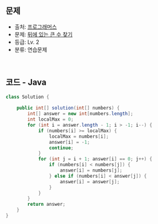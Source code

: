 ## 문제

- 출처: [프로그래머스](https://school.programmers.co.kr/)
- 문제: [뒤에 있는 큰 수 찾기](https://school.programmers.co.kr/learn/courses/30/lessons/154539)
- 등급: Lv. 2
- 분류: 연습문제

<br>

## 코드 - Java

```java
class Solution {
    
    public int[] solution(int[] numbers) {
        int[] answer = new int[numbers.length];
        int localMax = 0;
        for (int i = answer.length - 1; i > -1; i--) {
            if (numbers[i] >= localMax) {
                localMax = numbers[i];
                answer[i] = -1;
                continue;
            }
            for (int j = i + 1; answer[i] == 0; j++) {
                if (numbers[i] < numbers[j]) {
                    answer[i] = numbers[j];
                } else if (numbers[i] < answer[j]) {
                    answer[i] = answer[j];
                }
            }
        }
        return answer;
    }
}
```

[//]: # (<br>)

[//]: # (### 해설)
